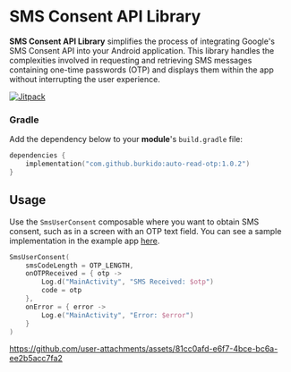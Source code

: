 # SMS Consent API Library

**SMS Consent API Library** simplifies the process of integrating Google's SMS Consent API into your Android application. This library handles the complexities involved in requesting and retrieving SMS messages containing one-time passwords (OTP) and displays them within the app without interrupting the user experience.

[![Jitpack](https://jitpack.io/v/burkido/auto-read-otp.svg)](https://jitpack.io/#burkido/auto-read-otp)

### Gradle
Add the dependency below to your **module**'s `build.gradle` file:

```kotlin
dependencies {
    implementation("com.github.burkido:auto-read-otp:1.0.2")
}
```

## Usage

Use the `SmsUserConsent` composable where you want to obtain SMS consent, such as in a screen with an OTP text field. You can see a sample implementation in the example app [here](https://github.com/burkido/auto-read-otp/blob/main/app/src/main/java/com/burkido/verificationcodereader/VerificationScreen.kt).

```kotlin
SmsUserConsent(
    smsCodeLength = OTP_LENGTH,
    onOTPReceived = { otp ->
        Log.d("MainActivity", "SMS Received: $otp")
        code = otp
    },
    onError = { error ->
        Log.e("MainActivity", "Error: $error")
    }
)
```

https://github.com/user-attachments/assets/81cc0afd-e6f7-4bce-bc6a-ee2b5acc7fa2
